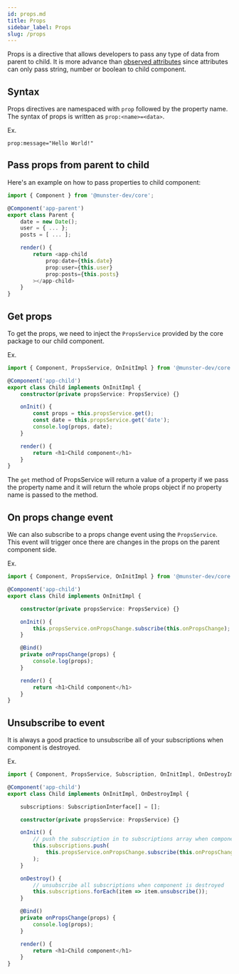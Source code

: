 ```yaml
---
id: props.md
title: Props
sidebar_label: Props
slug: /props
---
```


Props is a directive that allows developers to pass any type of data from parent to child.
It is more advance than [observed attributes](./observed-attributes) since attributes can only pass string, number or boolean to child component.

## Syntax

Props directives are namespaced with `prop` followed by the property name. The syntax of props is written as `prop:<name>=<data>`.

Ex.

```
prop:message="Hello World!"
```

## Pass props from parent to child

Here's an example on how to pass properties to child component:

```typescript
import { Component } from '@munster-dev/core';

@Component('app-parent')
export class Parent {
    date = new Date();
    user = { ... };
    posts = [ ... ];

    render() {
        return <app-child
            prop:date={this.date}
            prop:user={this.user}
            prop:posts={this.posts}
        ></app-child>
    }
}
```

## Get props

To get the props, we need to inject the `PropsService` provided by the core package to our child component.

Ex.

```typescript
import { Component, PropsService, OnInitImpl } from '@munster-dev/core';

@Component('app-child')
export class Child implements OnInitImpl {
    constructor(private propsService: PropsService) {}

    onInit() {
        const props = this.propsService.get();
        const date = this.propsService.get('date');
        console.log(props, date);
    }

    render() {
        return <h1>Child component</h1>
    }
}
```

The `get` method of PropsService will return a value of a property if we pass the property name and it will return the whole props object if no property name is passed to the method.

## On props change event

We can also subscribe to a props change event using the `PropsService`.
This event will trigger once there are changes in the props on the parent component side.

Ex.

```typescript
import { Component, PropsService, OnInitImpl } from '@munster-dev/core';

@Component('app-child')
export class Child implements OnInitImpl {

    constructor(private propsService: PropsService) {}

    onInit() {
        this.propsService.onPropsChange.subscribe(this.onPropsChange);
    }

    @Bind()
    private onPropsChange(props) {
        console.log(props);
    }

    render() {
        return <h1>Child component</h1>
    }
}
```

## Unsubscribe to event

It is always a good practice to unsubscribe all of your subscriptions when component is destroyed.

Ex.

```typescript
import { Component, PropsService, Subscription, OnInitImpl, OnDestroyImpl } from '@munster-dev/core';

@Component('app-child')
export class Child implements OnInitImpl, OnDestroyImpl {

    subscriptions: SubscriptionInterface[] = [];

    constructor(private propsService: PropsService) {}

    onInit() {
        // push the subscription in to subscriptions array when component is initialized
        this.subscriptions.push(
            this.propsService.onPropsChange.subscribe(this.onPropsChange)
        );
    }

    onDestroy() {
        // unsubscribe all subscriptions when component is destroyed
        this.subscriptions.forEach(item => item.unsubscribe());
    }

    @Bind()
    private onPropsChange(props) {
        console.log(props);
    }

    render() {
        return <h1>Child component</h1>
    }
}
```
